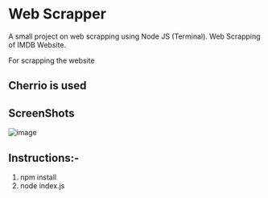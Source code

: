 # Web Scrapper
 A small project on web scrapping using Node JS (Terminal). Web Scrapping of IMDB Website.
 
 For scrapping the website 
 ## Cherrio is used

## ScreenShots

![image](https://user-images.githubusercontent.com/85437460/129466498-aa4490f2-c568-4e0c-8a88-6905244adf97.png)

## Instructions:-

1. npm install
2. node index.js





